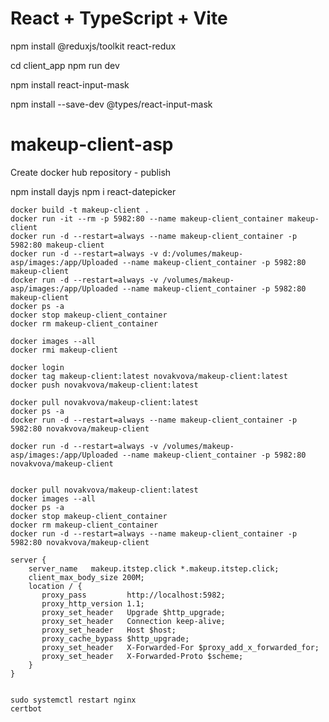 # React + TypeScript + Vite

npm install @reduxjs/toolkit react-redux


cd client_app
npm run dev 

npm install react-input-mask

npm install --save-dev @types/react-input-mask


# makeup-client-asp

Create docker hub repository - publish

npm install dayjs
npm i react-datepicker
```
docker build -t makeup-client . 
docker run -it --rm -p 5982:80 --name makeup-client_container makeup-client
docker run -d --restart=always --name makeup-client_container -p 5982:80 makeup-client
docker run -d --restart=always -v d:/volumes/makeup-asp/images:/app/Uploaded --name makeup-client_container -p 5982:80 makeup-client
docker run -d --restart=always -v /volumes/makeup-asp/images:/app/Uploaded --name makeup-client_container -p 5982:80 makeup-client
docker ps -a
docker stop makeup-client_container
docker rm makeup-client_container

docker images --all
docker rmi makeup-client

docker login
docker tag makeup-client:latest novakvova/makeup-client:latest
docker push novakvova/makeup-client:latest

docker pull novakvova/makeup-client:latest
docker ps -a
docker run -d --restart=always --name makeup-client_container -p 5982:80 novakvova/makeup-client

docker run -d --restart=always -v /volumes/makeup-asp/images:/app/Uploaded --name makeup-client_container -p 5982:80 novakvova/makeup-client


docker pull novakvova/makeup-client:latest
docker images --all
docker ps -a
docker stop makeup-client_container
docker rm makeup-client_container
docker run -d --restart=always --name makeup-client_container -p 5982:80 novakvova/makeup-client
```

```nginx options /etc/nginx/sites-available/default
server {
    server_name   makeup.itstep.click *.makeup.itstep.click;
    client_max_body_size 200M;
    location / {
       proxy_pass         http://localhost:5982;
       proxy_http_version 1.1;
       proxy_set_header   Upgrade $http_upgrade;
       proxy_set_header   Connection keep-alive;
       proxy_set_header   Host $host;
       proxy_cache_bypass $http_upgrade;
       proxy_set_header   X-Forwarded-For $proxy_add_x_forwarded_for;
       proxy_set_header   X-Forwarded-Proto $scheme;
    }
}


sudo systemctl restart nginx
certbot
```

